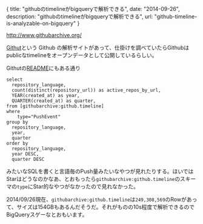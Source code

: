 {
  title: "githubのtimelineがbigqueryで解析できる",
  date: "2014-09-26",
  description: "githubのtimelineがbigqueryで解析できる",
  url: "github-timeline-is-analyzable-on-bigquery"
}

http://www.githubarchive.org/

[Githut](http://githut.info/)という Github の解析サイトがあって、仕掛けを調べていたらGithubはpublicなtimelineをオープンデータとして公開しているらしい。

Githutの[README](https://github.com/littleark/githut/blob/da6e8e89c33c3eb93b106b1c0d45d5681efb2da5/README.md)にもある通り

```
select
  repository_language,
  count(distinct(repository_url)) as active_repos_by_url,
  YEAR(created_at) as year,
  QUARTER(created_at) as quarter,
from [githubarchive:github.timeline]
where
    type="PushEvent"
group by
  repository_language,
  year,
  quarter
order by
  repository_language,
  year DESC,
  quarter DESC
```

みたいなSQLを書くと言語毎のPush量みたいなやつが見れたりする。ほいではStarはどうなのかなあ、とおもったら`githubarchive:github.timeline`のスキーマの`type`にStar的なやつがなかったので見れなかった。

2014/09/26現在、`githubarchive:github.timeline`は`249,308,569`のRowがあって、サイズは154GBもあるんだそうだ。それがものの10s程度で解析できるのでBigQueryスゲーなとおもいます。
